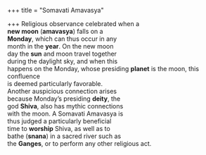 +++
title = "Somavati Amavasya"

+++
Religious observance celebrated when a  
**new moon** (**amavasya**) falls on a  
**Monday**, which can thus occur in any  
month in the **year**. On the new moon  
day the **sun** and moon travel together  
during the daylight sky, and when this  
happens on the Monday, whose presiding **planet** is the moon, this confluence  
is deemed particularly favorable.  
Another auspicious connection arises  
because Monday’s presiding **deity**, the  
god **Shiva**, also has mythic connections  
with the moon. A Somavati Amavasya is  
thus judged a particularly beneficial  
time to **worship** Shiva, as well as to  
bathe (**snana**) in a sacred river such as  
the **Ganges**, or to perform any other religious act.